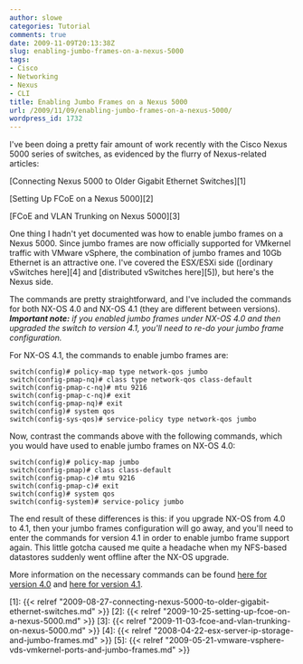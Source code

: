 ```yaml
---
author: slowe
categories: Tutorial
comments: true
date: 2009-11-09T20:13:38Z
slug: enabling-jumbo-frames-on-a-nexus-5000
tags:
- Cisco
- Networking
- Nexus
- CLI
title: Enabling Jumbo Frames on a Nexus 5000
url: /2009/11/09/enabling-jumbo-frames-on-a-nexus-5000/
wordpress_id: 1732
---
```


I've been doing a pretty fair amount of work recently with the Cisco Nexus 5000 series of switches, as evidenced by the flurry of Nexus-related articles:

[Connecting Nexus 5000 to Older Gigabit Ethernet Switches][1]  

[Setting Up FCoE on a Nexus 5000][2]  

[FCoE and VLAN Trunking on Nexus 5000][3]

One thing I hadn't yet documented was how to enable jumbo frames on a Nexus 5000. Since jumbo frames are now officially supported for VMkernel traffic with VMware vSphere, the combination of jumbo frames and 10Gb Ethernet is an attractive one. I've covered the ESX/ESXi side ([ordinary vSwitches here][4] and [distributed vSwitches here][5]), but here's the Nexus side.

The commands are pretty straightforward, and I've included the commands for both NX-OS 4.0 and NX-OS 4.1 (they are different between versions). _**Important note:** if you enabled jumbo frames under NX-OS 4.0 and then upgraded the switch to version 4.1, you'll need to re-do your jumbo frame configuration._

For NX-OS 4.1, the commands to enable jumbo frames are:

	switch(config)# policy-map type network-qos jumbo  
	switch(config-pmap-nq)# class type network-qos class-default  
	switch(config-pmap-c-nq)# mtu 9216  
	switch(config-pmap-c-nq)# exit  
	switch(config-pmap-nq)# exit  
	switch(config)# system qos  
	switch(config-sys-qos)# service-policy type network-qos jumbo

Now, contrast the commands above with the following commands, which you would have used to enable jumbo frames on NX-OS 4.0:

	switch(config)# policy-map jumbo  
	switch(config-pmap)# class class-default  
	switch(config-pmap-c)# mtu 9216  
	switch(config-pmap-c)# exit  
	switch(config)# system qos  
	switch(config-system)# service-policy jumbo

The end result of these differences is this: if you upgrade NX-OS from 4.0 to 4.1, then your jumbo frames configuration will go away, and you'll need to enter the commands for version 4.1 in order to enable jumbo frame support again. This little gotcha caused me quite a headache when my NFS-based datastores suddenly went offline after the NX-OS upgrade.

More information on the necessary commands can be found [here for version 4.0](http://www.cisco.com/en/US/docs/switches/datacenter/nexus5000/sw/configuration/guide/cli_rel_4_0_1a/QoS.html#wp1150612) and [here for version 4.1](http://www.cisco.com/en/US/docs/switches/datacenter/nexus5000/sw/configuration/nxos/Cisco_Nexus_5000_Series_NX-OS_Software_Configuration_Guide_chapter33.html#con_1150612).

[1]: {{< relref "2009-08-27-connecting-nexus-5000-to-older-gigabit-ethernet-switches.md" >}}
[2]: {{< relref "2009-10-25-setting-up-fcoe-on-a-nexus-5000.md" >}}
[3]: {{< relref "2009-11-03-fcoe-and-vlan-trunking-on-nexus-5000.md" >}}
[4]: {{< relref "2008-04-22-esx-server-ip-storage-and-jumbo-frames.md" >}}
[5]: {{< relref "2009-05-21-vmware-vsphere-vds-vmkernel-ports-and-jumbo-frames.md" >}}
